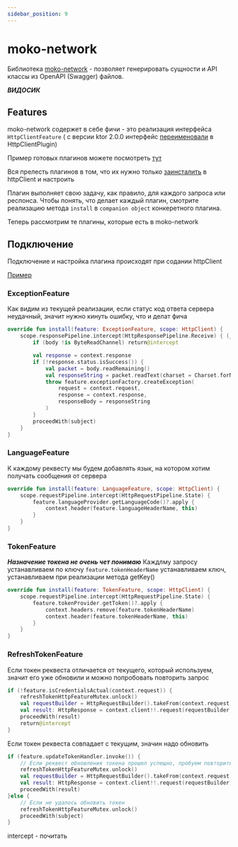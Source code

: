```yaml
---
sidebar_position: 9
---
```


# moko-network

Библиотека [moko-network](https://github.com/icerockdev/moko-network) - позволяет генерировать сущности и API классы из OpenAPI (Swagger) файлов. 

***ВИДОСИК***

## Features
moko-network содержет в себе фичи - это реализация интерфейса `HttpClientFeature` ( с версии ktor 2.0.0 интерфейс [переименовали](https://ktor.io/docs/migrating-2.html#feature-plugin-client) в HttpClientPlugin)

Пример готовых плагинов можете посмотреть [тут](https://github.com/ktorio/ktor/tree/main/ktor-client/ktor-client-core/common/src/io/ktor/client/plugins)

Вся прелесть плагинов в том, что их нужно только [заинсталить](https://github.com/icerockdev/moko-network/blob/0f8459ff2d51c6b7cade0cadd6d11066b7a55d60/sample/mpp-library/src/commonMain/kotlin/com/icerockdev/library/TestViewModel.kt#L41) в httpClient и настроить

Плагин выполняет свою задачу, как правило, для каждого запроса или респонса. Чтобы понять, что делает каждый плагин, смотрите реализацию метода `install` в `companion object` конкеретного плагина.

Теперь рассмотрим те плагины, которые есть в moko-network

## Подключение

Подключение и настройка плагина происходят при содании httpClient  

[Пример](https://github.com/icerockdev/moko-network/blob/0f8459ff2d51c6b7cade0cadd6d11066b7a55d60/sample/mpp-library/src/commonMain/kotlin/com/icerockdev/library/TestViewModel.kt#L40)

### ExceptionFeature

Как видим из текущей реализации, если статус код ответа сервера неудачный, значит нужно кинуть ошибку, что и делат фича 
```kotlin
override fun install(feature: ExceptionFeature, scope: HttpClient) {
    scope.responsePipeline.intercept(HttpResponsePipeline.Receive) { (_, body) ->
        if (body !is ByteReadChannel) return@intercept

        val response = context.response
        if (!response.status.isSuccess()) {
            val packet = body.readRemaining()
            val responseString = packet.readText(charset = Charset.forName("UTF-8"))
            throw feature.exceptionFactory.createException(
                request = context.request,
                response = context.response,
                responseBody = responseString
            )
        }
        proceedWith(subject)
    }
}
```

### LanguageFeature

К каждому реквесту мы будем добавлять язык, на котором хотим получать сообщения от сервера 

```kotlin
override fun install(feature: LanguageFeature, scope: HttpClient) {
    scope.requestPipeline.intercept(HttpRequestPipeline.State) {
        feature.languageProvider.getLanguageCode()?.apply {
            context.header(feature.languageHeaderName, this)
        }
    }
}
```

### TokenFeature
***Назначение токена не очень чет понимаю***
Каждлму запросу устанавливаем по ключу `feature.tokenHeaderName` устанавливаем ключ, устанавливаем при реализации метода getKey()

```kotlin
override fun install(feature: TokenFeature, scope: HttpClient) {
    scope.requestPipeline.intercept(HttpRequestPipeline.State) {
        feature.tokenProvider.getToken()?.apply {
            context.headers.remove(feature.tokenHeaderName)
            context.header(feature.tokenHeaderName, this)
        }
    }
}
```

### RefreshTokenFeature

Если токен реквеста отличается от текущего, который используем, значит его уже обновили и можно попробовать повторить запрос

```kotlin
if (!feature.isCredentialsActual(context.request)) {
    refreshTokenHttpFeatureMutex.unlock()
    val requestBuilder = HttpRequestBuilder().takeFrom(context.request)
    val result: HttpResponse = context.client!!.request(requestBuilder)
    proceedWith(result)
    return@intercept
}
```

Если токен реквеста совпадает с текущим, значин надо обновить

```kotlin
if (feature.updateTokenHandler.invoke()) {
    // Если реквест обновления токена прошел успещно, пробуем повторить первый реквест
    refreshTokenHttpFeatureMutex.unlock()
    val requestBuilder = HttpRequestBuilder().takeFrom(context.request)
    val result: HttpResponse = context.client!!.request(requestBuilder)
    proceedWith(result)
}else {
    // Если не удалось обновить токен
    refreshTokenHttpFeatureMutex.unlock()
    proceedWith(subject)
}
```




intercept - почитать

